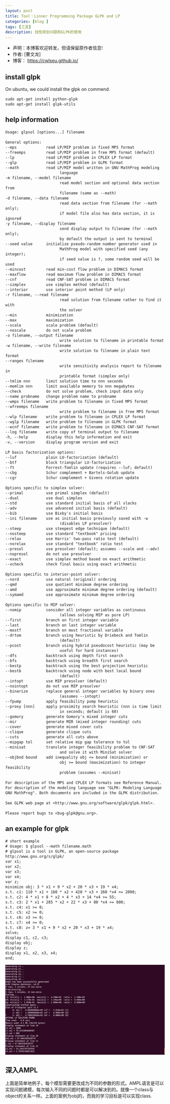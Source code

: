 ```yaml
---
layout: post
title: Tool：Linner Programming Package GLPK and LP
categories: [blog ]
tags: [工具]
description: 线性规划问题和GLPK的使用
---
```


- 声明：本博客欢迎转发，但请保留原作者信息!
- 作者: [曹文龙]
- 博客： <https://cwlseu.github.io/>

## install glpk
On ubuntu, we could install the glpk on commend.

	sudo apt-get install python-glpk
	sudo apt-get install glpk-utils

## help information

	Usage: glpsol [options...] filename

	General options:
	--mps             read LP/MIP problem in fixed MPS format
	--freemps         read LP/MIP problem in free MPS format (default)
	--lp              read LP/MIP problem in CPLEX LP format
	--glp             read LP/MIP problem in GLPK format 
	--math            read LP/MIP model written in GNU MathProg modeling
							language
	-m filename, --model filename
							read model section and optional data section from
							filename (same as --math)
	-d filename, --data filename
							read data section from filename (for --math only);
							if model file also has data section, it is ignored
	-y filename, --display filename
							send display output to filename (for --math only);
							by default the output is sent to terminal
	--seed value      initialize pseudo-random number generator used in
							MathProg model with specified seed (any integer);
							if seed value is ?, some random seed will be used
	--mincost         read min-cost flow problem in DIMACS format
	--maxflow         read maximum flow problem in DIMACS format
	--cnf             read CNF-SAT problem in DIMACS format
	--simplex         use simplex method (default)
	--interior        use interior point method (LP only)
	-r filename, --read filename
							read solution from filename rather to find it with
							the solver
	--min             minimization
	--max             maximization
	--scale           scale problem (default)
	--noscale         do not scale problem
	-o filename, --output filename
							write solution to filename in printable format
	-w filename, --write filename
							write solution to filename in plain text format
	--ranges filename
							write sensitivity analysis report to filename in
							printable format (simplex only)
	--tmlim nnn       limit solution time to nnn seconds 
	--memlim nnn      limit available memory to nnn megabytes
	--check           do not solve problem, check input data only
	--name probname   change problem name to probname
	--wmps filename   write problem to filename in fixed MPS format
	--wfreemps filename
							write problem to filename in free MPS format
	--wlp filename    write problem to filename in CPLEX LP format
	--wglp filename   write problem to filename in GLPK format
	--wcnf filename   write problem to filename in DIMACS CNF-SAT format
	--log filename    write copy of terminal output to filename
	-h, --help        display this help information and exit
	-v, --version     display program version and exit

	LP basis factorization options:
	--luf             plain LU-factorization (default)
	--btf             block triangular LU-factorization
	--ft              Forrest-Tomlin update (requires --luf; default)
	--cbg             Schur complement + Bartels-Golub update
	--cgr             Schur complement + Givens rotation update

	Options specific to simplex solver:
	--primal          use primal simplex (default)
	--dual            use dual simplex
	--std             use standard initial basis of all slacks
	--adv             use advanced initial basis (default)
	--bib             use Bixby's initial basis
	--ini filename    use as initial basis previously saved with -w
							(disables LP presolver)
	--steep           use steepest edge technique (default)
	--nosteep         use standard "textbook" pricing
	--relax           use Harris' two-pass ratio test (default)
	--norelax         use standard "textbook" ratio test
	--presol          use presolver (default; assumes --scale and --adv)
	--nopresol        do not use presolver
	--exact           use simplex method based on exact arithmetic
	--xcheck          check final basis using exact arithmetic

	Options specific to interior-point solver:
	--nord            use natural (original) ordering
	--qmd             use quotient minimum degree ordering
	--amd             use approximate minimum degree ordering (default)
	--symamd          use approximate minimum degree ordering

	Options specific to MIP solver:
	--nomip           consider all integer variables as continuous
							(allows solving MIP as pure LP)
	--first           branch on first integer variable
	--last            branch on last integer variable
	--mostf           branch on most fractional variable 
	--drtom           branch using heuristic by Driebeck and Tomlin
							(default)
	--pcost           branch using hybrid pseudocost heuristic (may be
							useful for hard instances)
	--dfs             backtrack using depth first search 
	--bfs             backtrack using breadth first search
	--bestp           backtrack using the best projection heuristic
	--bestb           backtrack using node with best local bound
							(default)
	--intopt          use MIP presolver (default)
	--nointopt        do not use MIP presolver
	--binarize        replace general integer variables by binary ones
							(assumes --intopt)
	--fpump           apply feasibility pump heuristic
	--proxy [nnn]     apply proximity search heuristic (nnn is time limit
							in seconds; default is 60)
	--gomory          generate Gomory's mixed integer cuts
	--mir             generate MIR (mixed integer rounding) cuts
	--cover           generate mixed cover cuts
	--clique          generate clique cuts
	--cuts            generate all cuts above
	--mipgap tol      set relative mip gap tolerance to tol
	--minisat         translate integer feasibility problem to CNF-SAT
							and solve it with MiniSat solver
	--objbnd bound    add inequality obj <= bound (minimization) or
							obj >= bound (maximization) to integer feasibility
							problem (assumes --minisat)

	For description of the MPS and CPLEX LP formats see Reference Manual.
	For description of the modeling language see "GLPK: Modeling Language
	GNU MathProg". Both documents are included in the GLPK distribution.

	See GLPK web page at <http://www.gnu.org/software/glpk/glpk.html>.

	Please report bugs to <bug-glpk@gnu.org>.

## an example for glpk

	# short example
	# Usage: $ glpsol --math filename.math
	# glpsol is a tool in GLPK, an open-source package http://www.gnu.org/s/glpk/
	var x1;
	var x2;
	var x3;
	var x4;
	var z;
	minimize obj: 3 * x1 + 9 * x2 + 20 * x3 + 19 * x4;
	s.t. c1: 110 * x1 + 160 * x2 + 420 * x3 + 260 *x4 >= 2000;
	s.t. c2: 4 * x1 + 8 * x2 + 4 * x3 + 14 *x4 >= 55;
	s.t. c3: 2 * x1 + 285 * x2 + 22 * x3 + 80 *x4 >= 800;
	s.t. c4: x1 >= 0;
	s.t. c5: x2 >= 0;
	s.t. c6: x3 >= 0;
	s.t. c7: x4 >= 0;
	s.t. c8: z= 3 * x1 + 9 * x2 + 20 * x3 + 19 * x4;
	solve;
	display c1, c2, c3;
	display obj;
	display z;
	display x1, x2, x3, x4;
	end;

![运行效果](../../images/glpk/glpk_testexample.png)

## 深入AMPL

上面是简单地例子，每个模型需要更改成为不同的参数的形式。AMPL语言是可以实现问题建模，每次输入不同的问题时都是可以解决到的。就像一个class与object的关系一样。上面的案例为obj的，而我的学习目标是可以实现class.